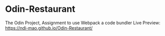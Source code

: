 # Odin-Restaurant
The Odin Project, Assignment to use Webpack a code bundler
Live Preview: https://ndi-mao.github.io/Odin-Restaurant/
